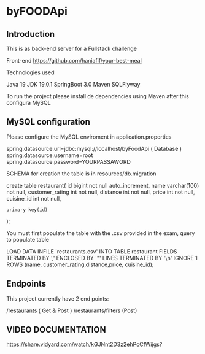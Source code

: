 # byFOODApi 

## Introduction

This is as back-end server for a Fullstack challenge

Front-end https://github.com/haniafif/your-best-meal

Technologies used

Java 19
JDK 19.0.1
SpringBoot 3.0
Maven
SQLFlyway 

To run the project please install de dependencies using Maven after this configura MySQL

## MySQL configuration

Please configure the MySQL enviroment in application.properties

spring.datasource.url=jdbc:mysql://localhost/byFoodApi ( Database )
spring.datasource.username=root
spring.datasource.password=YOURPASSAWORD

SCHEMA for creation the table is in resources/db.migration

create table restaurant(
id bigint not null auto_increment,
name varchar(100) not null,
customer_rating int not null,
distance int not null,
price int not null,
cuisine_id int not null,

    primary key(id)
);

You must first populate the table with the .csv provided in the exam, query to populate table

LOAD DATA INFILE 'restaurants.csv'
INTO TABLE restaurant
FIELDS TERMINATED BY ','
ENCLOSED BY '"'
LINES TERMINATED BY '\n'
IGNORE 1 ROWS
(name, customer_rating,distance,price, cuisine_id);

## Endpoints

This project currently have 2 end points:

/restaurants ( Get & Post )
/restaurants/filters (Post)

## VIDEO DOCUMENTATION

https://share.vidyard.com/watch/kGJNnt2D3z2ehPcCfWijgs?


